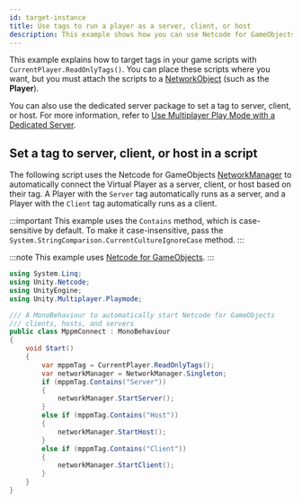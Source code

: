 ```yaml
---
id: target-instance
title: Use tags to run a player as a server, client, or host
description: This example shows how you can use Netcode for GameObjects to run a Player as a server, client, or host in Multiplayer Play Mode.
---
```


This example explains how to target tags in your game scripts with `CurrentPlayer.ReadOnlyTags()`. You can place these scripts where you want, but you must attach the scripts to a [NetworkObject](https://docs-multiplayer.unity3d.com/netcode/current/basics/networkobject/) (such as the **Player**).

You can also use the dedicated server package to set a tag to server, client, or host. For more information, refer to [Use Multiplayer Play Mode with a Dedicated Server](../dedicated-server/play-mode-dedicated-server.md).

## Set a tag to server, client, or host in a script

The following script uses the Netcode for GameObjects [NetworkManager](https://docs-multiplayer.unity3d.com/netcode/current/components/networkmanager/) to automatically connect the Virtual Player as a server, client, or host based on their tag. A Player with the `Server` tag automatically runs as a server, and a Player with the `Client` tag automatically runs as a client.

:::important
This example uses the `Contains` method, which is case-sensitive by default. To make it case-insensitive, pass the `System.StringComparison.CurrentCultureIgnoreCase` method.
:::

:::note
This example uses [Netcode for GameObjects](https://docs-multiplayer.unity3d.com/netcode/current/about/).
:::

```csharp
using System.Linq;
using Unity.Netcode;
using UnityEngine;
using Unity.Multiplayer.Playmode;

/// A MonoBehaviour to automatically start Netcode for GameObjects
/// clients, hosts, and servers
public class MppmConnect : MonoBehaviour
{
    void Start()
    {
        var mppmTag = CurrentPlayer.ReadOnlyTags();
        var networkManager = NetworkManager.Singleton;
        if (mppmTag.Contains("Server"))
        {
            networkManager.StartServer();
        }
        else if (mppmTag.Contains("Host"))
        {
            networkManager.StartHost();
        }
        else if (mppmTag.Contains("Client"))
        {
            networkManager.StartClient();
        }
    }
}
```
